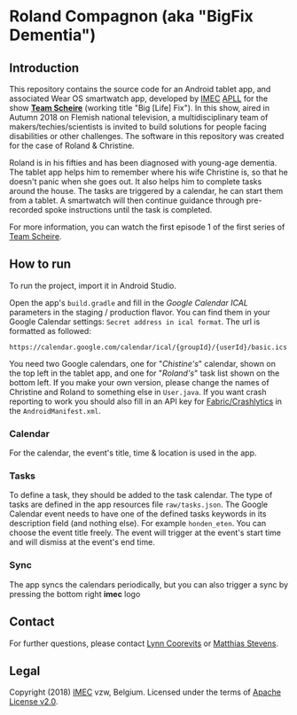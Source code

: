 # Roland Compagnon (aka "BigFix Dementia")
## Introduction
This repository contains the source code for an Android tablet app, and associated Wear OS smartwatch app, developed by [IMEC](https://imec-int.com) [APLL](https://maakdatmee.be) for the show [**Team Scheire**](https://www.canvas.be/team-scheire) (working title "Big [Life] Fix"). In this show, aired in Autumn 2018 on Flemish national television, a multidisciplinary team of makers/techies/scientists is invited to build solutions for people facing disabilities or other challenges. The software in this repository was created for the case of Roland & Christine.

Roland is in his fifties and has been diagnosed with young-age dementia. The tablet app helps him to remember where his wife Christine is, so that he doesn't panic when she goes out. It also helps him to complete tasks around the house. The tasks are triggered by a calendar, he can start them from a tablet. A smartwatch will then continue guidance through pre-recorded spoke instructions until the task is completed.

For more information, you can watch the first episode 1 of the first series of [Team Scheire](https://www.vrt.be/vrtnu/a-z/team-scheire/1/team-scheire).

## How to run
To run the project, import it in Android Studio.

Open the app's `build.gradle` and fill in the *Google Calendar ICAL* parameters in the staging / production flavor. 
You can find them in your Google Calendar settings: `Secret address in ical format`. The url is formatted as followed:

	https://calendar.google.com/calendar/ical/{groupId}/{userId}/basic.ics
	
You need two Google calendars, one for "*Chistine's*" calendar, shown on the top left in the tablet app, and one for "*Roland's*" task list shown on the bottom left. If you make your own version, please change the names of Christine and Roland to something else in `User.java`. If you want crash reporting to work you should also fill in an API key for [Fabric/Crashlytics](https://fabric.io/kits/android/crashlytics) in the `AndroidManifest.xml`.

### Calendar
For the calendar, the event's title, time & location is used in the app.

### Tasks
To define a task, they should be added to the task calendar. The type of tasks are defined in the app resources file `raw/tasks.json`. 
The Google Calendar event needs to have one of the defined tasks keywords in its description field (and nothing else). For example `honden_eten`. You can choose the event title freely. The event will trigger at the event's start time and will dismiss at the event's end time.

### Sync
The app syncs the calendars periodically, but you can also trigger a sync by pressing the bottom right **imec** logo

## Contact
For further questions, please contact [Lynn Coorevits](lynn.coorevits@imec.be) or [Matthias Stevens](matthias.stevens@imec.be).


## Legal
Copyright (2018) [IMEC](https://imec-int.com) vzw, Belgium.
Licensed under the terms of [Apache License v2.0](https://apache.org/licenses/LICENSE-2.0).
